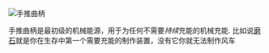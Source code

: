 ![手推曲柄](block:betterwithmods:hand_crank)

手推曲柄是最初级的机械能源，用于为任何不需要*持续*充能的机械充能.
比如说[磨石](millstone.md)就是你在生存中第一个需要充能的制作装置，没有它你就无法制作风车
